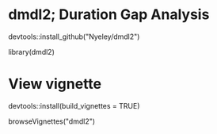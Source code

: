 # dmdl2; Duration Gap Analysis

devtools::install_github("Nyeley/dmdl2")

library(dmdl2)

# View vignette

devtools::install(build_vignettes = TRUE)

browseVignettes("dmdl2")
